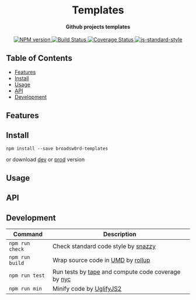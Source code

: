 <h1 align="center">Templates</h1>
<h4 align="center">Github projects templates</h4>
<p align="center">
  <a href="https://www.npmjs.com/package/broadsw0rd/templates" target="_blank">
    <img src="https://img.shields.io/npm/v/broadsw0rd/templates.svg" alt="NPM version" target="_blank"></img>
  </a>
  <a href="https://travis-ci.org/broadsw0rd/templates" target="_blank">
    <img src="https://travis-ci.org/broadsw0rd/templates.svg?branch=master" alt="Build Status" target="_blank"></img>
  </a>
  <a href='https://coveralls.io/github/broadsw0rd/templates?branch=master'>
    <img src='https://coveralls.io/repos/github/broadsw0rd/templates/badge.svg?branch=master' alt='Coverage Status' />
  </a>
  <a href="https://github.com/feross/standard" target="_blank">
    <img src="https://img.shields.io/badge/code%20style-standard-brightgreen.svg?style=flat" alt="js-standard-style"/>
  </a>
</p>

## Table of Contents

- [Features](#features)
- [Install](#install)
- [Usage](#usage)
- [API](#api)
- [Development](#development)

## Features

## Install

```
npm install --save broadsw0rd-templates
```

or download [dev](https://unpkg.com/broadsw0rd/templates/dist/templates.umd.js) or [prod](https://unpkg.com/broadsw0rd/templates/dist/templates.min.js) version

## Usage

## API

## Development

Command | Description
------- | -----------
`npm run check` | Check standard code style by [snazzy](https://www.npmjs.com/package/snazzy)
`npm run build` | Wrap source code in [UMD](https://github.com/umdjs/umd) by [rollup](http://rollupjs.org/)
`npm run test` | Run tests by [tape](https://github.com/substack/tape) and compute code coverage by [nyc](https://github.com/bcoe/nyc)
`npm run min` | Minify code by [UglifyJS2](https://github.com/mishoo/UglifyJS2)
